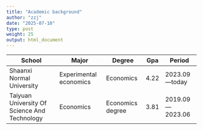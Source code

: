 ```yaml
---
title: "Academic background"
author: "zzj"
date: "2025-07-10"
type: post
weight: 25
output: html_document
---
```


| School | Major | Degree | Gpa | Period |
|-------------------|-----------|----------|---------|---------------|
| Shaanxi Normal University | Experimental economics | Economics | 4.22 | 2023.09—today |
| Taiyuan University Of Science And Technology | Economics | Economics degree | 3.81 | 2019.09—2023.06 |

